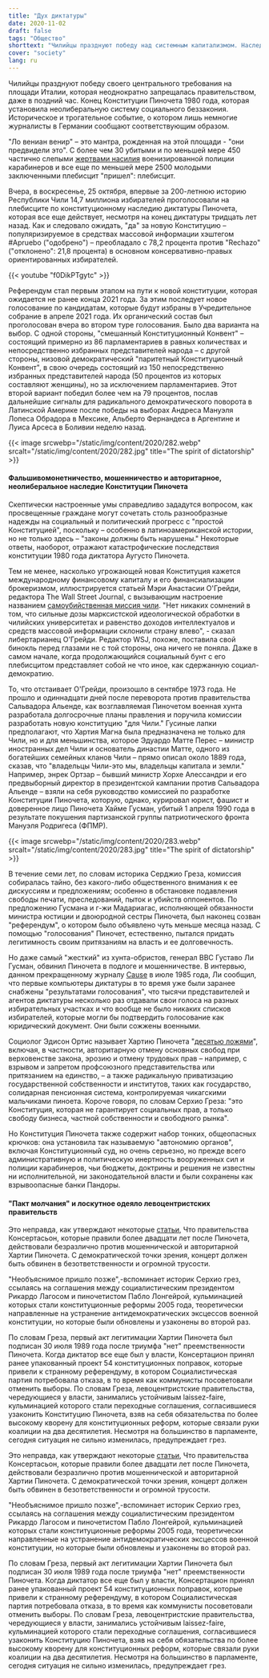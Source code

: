 ```yaml
---
title: "Дух диктатуры"
date: 2020-11-02
draft: false
tags: "Общество"
shorttext: "Чилийцы празднуют победу над системным капитализмом. Наследие Пиночета будет заменено новой конституцией."
cover: "society"
lang: ru
---
```


Чилийцы празднуют победу своего центрального требования на площади Италии, которая неоднократно запрещалась правительством, даже в поздний час. Конец Конституции Пиночета 1980 года, которая установила неолиберальную систему социального беззакония. Историческое и трогательное событие, о котором лишь немногие журналисты в Германии сообщают соответствующим образом.

"Ло вениан венир" – это мантра, рожденная на этой площади - "они предвидели это". С более чем 30 убитыми и по меньшей мере 450 частично слепыми [жертвами насилия](https://openverde.cl/26-09-2020-segun-datos-del-indh-dos-mil-500-jovenes-estan-detenidos-desde-el-18-de-octubre.html "Según Datos Del INDH Dos Mil 500 Jóvenes Están Detenidos Desde El 18 De Octubre") военизированной полиции карабинеров и все еще по меньшей мере 2500 молодыми заключенными плебисцит "пришел": плебисцит.

Вчера, в воскресенье, 25 октября, впервые за 200-летнюю историю Республики Чили 14,7 миллиона избирателей проголосовали на плебисците по конституционному наследию диктатуры Пиночета, которая все еще действует, несмотря на конец диктатуры тридцать лет назад. Как и следовало ожидать, "да" за новую Конституцию – популяризируемое в средствах массовой информации хэштегом #Apruebo ("одобрено") – преобладало с 78,2 процента против "Rechazo" ("отклонено": 21,8 процента) в основном консервативно-правых ориентированных избирателей.

{{< youtube "f0DikPTgytc" >}}

Референдум стал первым этапом на пути к новой конституции, которая ожидается не ранее конца 2021 года. За этим последует новое голосование по кандидатам, которые будут избраны в Учредительное собрание в апреле 2021 года. Их органический состав был проголосован вчера во втором туре голосования. Было два варианта на выбор. С одной стороны, "смешанный Конституционный Конвент" – состоящий примерно из 86 парламентариев в равных количествах и непосредственно избранных представителей народа – с другой стороны, низовой демократический "паритетный Конституционный Конвент", в свою очередь состоящий из 150 непосредственно избранных представителей народа (50 процентов из которых составляют женщины), но за исключением парламентариев. Этот второй вариант победил более чем на 79 процентов, послав дальнейшие сигналы для радикального демократического поворота в Латинской Америке после победы на выборах Андреса Мануэля Лопеса Обрадора в Мексике, Альберто Фернандеса в Аргентине и Луиса Арсеса в Боливии неделю назад.

{{< image srcwebp="/static/img/content/2020/282.webp" srcalt="/static/img/content/2020/282.jpg" title="The spirit of dictatorship" >}}

#### Фальшивомонетничество, мошенничество и авторитарное, неолиберальное наследие Конституции Пиночета

Скептически настроенные умы справедливо зададутся вопросом, как просвещенные граждане могут сочетать столь разнообразные надежды на социальный и политический прогресс с "простой Конституцией", поскольку – особенно в латиноамериканской истории, но не только здесь – "законы должны быть нарушены." Некоторые ответы, наоборот, отражают катастрофические последствия конституции 1980 года диктатора Аугусто Пиночета.

Тем не менее, насколько угрожающей новая Конституция кажется международному финансовому капиталу и его финансиализации брокеризмом, иллюстрируется статьей Мэри Анастасии О'Грейди, редактора The Wall Street Journal, с вызывающим настроение названием [самоубийственная миссия чили](https://www.wsj.com/articles/chiles-suicide-mission-11603052967 "Chile’s Suicide Mission"). "Нет никаких сомнений в том, что сильные дозы марксистской идеологической обработки в чилийских университетах и равенство доходов интеллектуалов и средств массовой информации склонили страну влево", - сказал либертарианец О'Грейди. Редактор WSJ, похоже, поставила свой бинокль перед глазами не с той стороны, она ничего не поняла. Даже в самом начале, когда продолжающийся социальный бунт с его плебисцитом представляет собой не что иное, как сдержанную социал-демократию.

То, что отстаивает О'Грейди, произошло в сентябре 1973 года. Не прошло и одиннадцати дней после переворота против правительства Сальвадора Альенде, как возглавляемая Пиночетом военная хунта разработала долгосрочные планы правления и поручила комиссии разработать новую конституцию "для Чили." Гусиные лапки предполагают, что Хартия Магна была предназначена не только для Чили, но и для меньшинства, которое Эдуардо Матте Перес – министр иностранных дел Чили и основатель династии Матте, одного из богатейших семейных кланов Чили – прямо описал около 1889 года, сказав, что "владельцы Чили-это мы, владельцы капитала и земли." Например, энрек Ортзар – бывший министр Хорхе Алессандри и его предвыборный директор в президентской кампании против Сальвадора Альенде – взяли на себя руководство комиссией по разработке Конституции Пиночета, которую, однако, курировал юрист, фашист и доверенное лицо Пиночета Хайме Гусман, убитый 1 апреля 1990 года в результате покушения партизанской группы патриотического фронта Мануэля Родригеса (ФПМР).

{{< image srcwebp="/static/img/content/2020/283.webp" srcalt="/static/img/content/2020/283.jpg" title="The spirit of dictatorship" >}}

В течение семи лет, по словам историка Серджио Греза, комиссия собиралась тайно, без какого-либо общественного внимания к ее дискуссиям и предложениям; особенно в обстановке подавления свободы печати, преследований, пыток и убийств оппонентов. По предложению Гусмана и г-жи Мадариагас, исполняющей обязанности министра юстиции и двоюродной сестры Пиночета, был наконец созван "референдум", о котором было объявлено чуть меньше месяца назад. С помощью "голосования" Пиночет, естественно, пытался придать легитимность своим притязаниям на власть и ее долговечность.

Но даже самый "жесткий" из хунта-обристов, генерал ВВС Густаво Ли Гусман, обвинил Пиночета в подлоге и мошенничестве. В интервью, данном прекращенному журналу [Cause](https://cambio21.cl/politica/reportaje-cmo-se-hizo-el-fraude-del-plebiscito-de-la-constitucin-del-80-denunciado-en-su-poca-por-el-miembro-de-la-junta-de-gobierno-general-leihg-5f7f7ee3cd49b04a3a720244 "Reportaje: Cómo se hizo el fraude del plebiscito de la Constitución del 80 denunciado en su época por el miembro de la Junta de Gobierno general Leigh") в июле 1985 года, Ли сообщил, что первые компьютеры диктатуры в то время уже были заранее снабжены "результатами голосования", что тысячи представителей и агентов диктатуры несколько раз отдавали свои голоса на разных избирательных участках и что вообще не было никаких списков избирателей, которые могли бы подтвердить голосование как юридический документ. Они были сожжены военными.

Социолог Эдисон Ортис называет Хартию Пиночета "[десятью ложями](https://www.elmostrador.cl/destacado/2020/10/22/diez-mentiras-de-la-constitucion-de-1980/ "Diez mentiras de la Constitución de 1980")", включая, в частности, авторитарную отмену основных свобод при верховенстве закона, эрозию и отмену трудовых прав – например, с взрывом и запретом профсоюзного представительства или притязанием на единство, – а также радикальную приватизацию государственной собственности и институтов, таких как государство, солидарная пенсионная система, контролируемая чикагскими мальчиками пиноета. Короче говоря, по словам Серхио Греза: "это Конституция, которая не гарантирует социальных прав, а только свободу бизнеса, частной собственности и свободного рынка".

Но Конституция Пиночета также содержит набор тонких, общеопасных крючков: она установила так называемую "автономию органов", включая Конституционный суд, но очень серьезно, но прежде всего административную и политическую инертность вооруженных сил и полиции карабинеров, чьи бюджеты, доктрины и решения не известны ни исполнительной, ни законодательной власти и были сохранены как взрывоопасные банки Пандоры.

#### "Пакт молчания" и лоскутное одеяло левоцентристских правительств

Это неправда, как утверждают некоторые [статьи](https://www.blaetter.de/ausgabe/2020/oktober/50-jahre-nach-allende-aufbruch-in-ein-neues-chile "50 Jahre nach Allende: Aufbruch in ein neues Chile?"), Что правительства Консертасьон, которые правили более двадцати лет после Пиночета, действовали безразлично против мошеннической и авторитарной Хартии Пиночета. С демократической точки зрения, концерт должен быть обвинен в безответственности и огромной трусости.

"Необъяснимое пришло позже",-вспоминает историк Серхио грез, ссылаясь на соглашения между социалистическим президентом Рикардо Лагосом и пиночетистом Пабло Лонгейрой, кульминацией которых стали конституционные реформы 2005 года, теоретически направленные на устранение антидемократических эксцессов военной конституции, но которые были обновлены и узаконены во второй раз.

По словам Греза, первый акт легитимации Хартии Пиночета был подписан 30 июля 1989 года после триумфа "нет" преемственности Пиночета. Когда диктатор все еще был у власти, Консертацион принял ранее упакованный проект 54 конституционных поправок, которые привели к странному референдуму, в котором Социалистическая партия потребовала отказа, в то время как коммунисты посоветовали отменить выборы. По словам Греза, левоцентристские правительства, чередующиеся у власти, занимались устойчивым laissez-faire, кульминацией которого стали переходные соглашения, согласившиеся узаконить Конституцию Пиночета, взяв на себя обязательства по более высокому кворену для конституционных реформ, которые связали руки коалиции на два десятилетия. Несмотря на большинство в парламенте, сегодня ситуация не сильно изменилась, предупреждает грез.

Это неправда, как утверждают некоторые [статьи](https://www.latercera.com/politica/noticia/las-ideas-de-la-constitucion-de-bachelet-que-no-surgieron-de-los-cabildos/93304/ "Las ideas de la Constitución de Bachelet que no surgieron de los cabildos"), Что правительства Консертасьон, которые правили более двадцати лет после Пиночета, действовали безразлично против мошеннической и авторитарной Хартии Пиночета. С демократической точки зрения, концерт должен быть обвинен в безответственности и огромной трусости.

"Необъяснимое пришло позже",-вспоминает историк Серхио грез, ссылаясь на соглашения между социалистическим президентом Рикардо Лагосом и пиночетистом Пабло Лонгейрой, кульминацией которых стали конституционные реформы 2005 года, теоретически направленные на устранение антидемократических эксцессов военной конституции, но которые были обновлены и узаконены во второй раз.

По словам Греза, первый акт легитимации Хартии Пиночета был подписан 30 июля 1989 года после триумфа "нет" преемственности Пиночета. Когда диктатор все еще был у власти, Консертацион принял ранее упакованный проект 54 конституционных поправок, которые привели к странному референдуму, в котором Социалистическая партия потребовала отказа, в то время как коммунисты посоветовали отменить выборы. По словам Греза, левоцентристские правительства, чередующиеся у власти, занимались устойчивым laissez-faire, кульминацией которого стали переходные соглашения, согласившиеся узаконить Конституцию Пиночета, взяв на себя обязательства по более высокому кворену для конституционных реформ, которые связали руки коалиции на два десятилетия. Несмотря на большинство в парламенте, сегодня ситуация не сильно изменилась, предупреждает грез.
